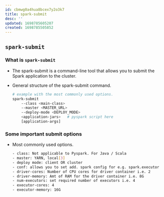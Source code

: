 ```yaml
---
id: cbmwg0a4hua8bcex7y2o3k7
title: spark-submit
desc: ''
updated: 1698785605207
created: 1698785505852
---
```


## `spark-submit`
### What is `spark-submit`
- The spark-submit is a command-line tool that allows you to submit the Spark application to the cluster.
- General structure of the spark-submit command.

  ``` sh
  # example with the most commonly used options.
  spark-submit 
      --class <main-class> 
      --master <MASTER_URL>
      --deploy-mode <DEPLOY_MODE>
      <application-jars>   # pyspark script here
      [application-args] 
  ```

### Some important submit options

- Most commonly used options.
  ``` sh
  - class: Not applicable to Pyspark. For Java / Scala
  - master: YARN, local[3]
  - deploy mode: client OR cluster
  - conf: allows you to set add. spark config for e.g. spark.executor.memoryOverhead=0.20
  - driver-cores: Number of CPU cores for driver container i.e. 2
  - driver-memory: Amt of RAM for the driver container i.e. 8G 
  - num-executors: set required number of executors i.e. 4
  - executor-cores: 4
  - executor-memory: 16G
  ```
